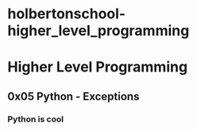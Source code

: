 # holbertonschool-higher_level_programming
# Higher Level Programming
## 0x05 Python - Exceptions
### Python is cool


